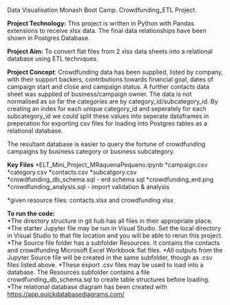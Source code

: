 Data Visualisation Monash Boot Camp. Crowdfunding_ETL Project. 

**Project Technology:**
                     This project is written in Python with Pandas extensions to receive xlsx data.
                     The final data relationships have been shown in Postgres Database.

**Project Aim:** 
To convert flat files from 2 xlsx data sheets into a relational database using ETL techniques.

**Project Concept**: 
Crowdfunding data has been supplied,  listed by company, with their support backers, contributions towards financial goal, dates of campaign start and close and campaign status. A further contacts data sheet was supplied of business/campaign owner. The data is not normalised as so far the categories are by category_id/subcategory_id. By creating an index for each unique category_id and seperately for each subcategory_id we could split these values into seperate dataframes in preperation for exporting csv files for loading into Postgres tables as a relational database.

The resultant database is easier to query the fortune of crowdfunding campaigns by business category or business subcategory.

**Key Files**
   *ELT_Mini_Project_MRaquenaPequeno.ipynb
   *campaign.csv 
   *category.csv
   *contacts.csv
   *subcatgory.csv
   *crowdfunding_db_schema.sql - erd schema sql
   *crowdfunding_erd.png
   *crowdfunding_analysis.sql - import validation & analysis

   *given resource files: contacts.xlsx and crowdfunding xlsx

**To run the code:**  
  *The directory structure in git hub has all files in their appropriate place.
  *The starter Jupyter file may be run in Visual Studio. Set the local directory in Visual Studio to that file location and you will be able to rerun this            project.
  *The Source file folder has a subfolder Resources. It contains the contacts and crowdfunding Microsoft Excel Workbook flat files. 
  *All outputs from the Jupyter Source file will be created in the same subfolder, though as .csv files listed above.
  *These export .csv files may be used to load into a database. The Resources subfolder contains a file crowdfunding_db_schema.sql to create table structures        before loading.
  *The relational database diagram has been created with https://app.quickdatabasediagrams.com/

